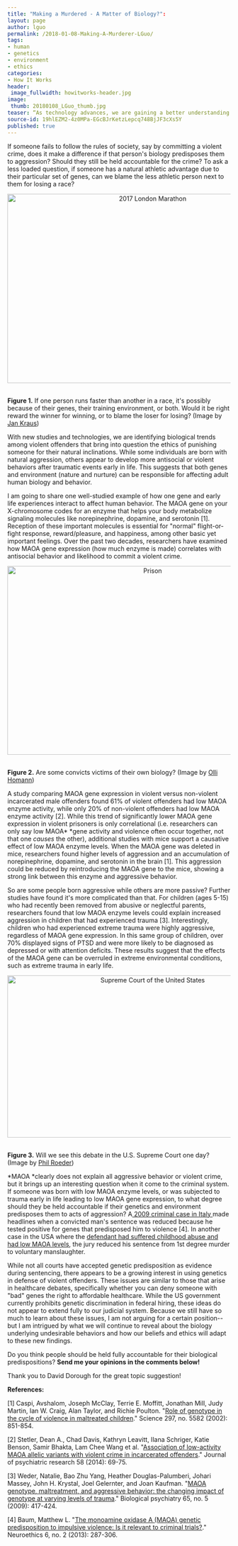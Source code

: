 ```yaml
---
title: "Making a Murdered - A Matter of Biology?":
layout: page
author: lguo
permalink: /2018-01-08-Making-A-Murderer-LGuo/
tags:
- human
- genetics
- environment
- ethics
categories:
- How It Works
header:
 image_fullwidth: howitworks-header.jpg
image:
 thumb: 20180108_LGuo_thumb.jpg
teaser: “As technology advances, we are gaining a better understanding of how biology underlies human behavior. When it comes to crime, can we blame someone’s biology?”
source-id: 19hlEZM2-4z0MPa-EGcBJrKetzLepcq748BjJF3cXs5Y
published: true
---
```

If someone fails to follow the rules of society, say by committing a violent crime, does it make a difference if that person's biology predisposes them to aggression? Should they still be held accountable for the crime? To ask a less loaded question, if someone has a natural athletic advantage due to their particular set of genes, can we blame the less athletic person next to them for losing a race? 

<center><a data-flickr-embed="true"  href="https://www.flickr.com/photos/johny/34299169636/in/photolist-UfUdaJ-9LkLgQ-pp6RD3-pVxcZJ-dtKnaU-egQf83-aCPiUn-9LiKZV-Gzu981-9LiH4e-9LiHYz-9LiRRT-713USq-6hgvuH-d9U76i-e2WnuG-egJuQB-6hzgKm-6hubWt-asbu9i-6n9f4X-714PE9-714i59-egQe9q-6hvc8g-713UL1-6hv9WX-6n9gX2-6n9shH-6hmmdP-6hguq8-6ZZfLz-n5andW-Es6Vrb-d9UdgY-d6xqW9-6ZZ6RD-d6weLm-6hudXv-e2QD8t-e2QMU2-6ZYXNB-bBY7NJ-7WctbG-e2X2Ej-6hvcCX-e2RaQ8-d9TX2Q-6ZZkGF-714jq1" title="2017 London Marathon"><img src="https://farm3.staticflickr.com/2848/34299169636_77a45d9559_z.jpg" width="640" height="427" alt="2017 London Marathon"></a><script async src="//embedr.flickr.com/assets/client-code.js" charset="utf-8"></script></center><br>

**Figure 1.** If one person runs faster than another in a race, it's possibly because of their genes, their training environment, or both. Would it be right reward the winner for winning, or to blame the loser for losing? (Image by [Jan Kraus](https://www.flickr.com/photos/johny/))

With new studies and technologies, we are identifying biological trends among violent offenders that bring into question the ethics of punishing someone for their natural inclinations. While some individuals are born with natural aggression, others appear to develop more antisocial or violent behaviors after traumatic events early in life. This suggests that both genes and environment (nature and nurture) can be responsible for affecting adult human biology and behavior. 

I am going to share one well-studied example of how one gene and early life experiences interact to affect human behavior. The MAOA gene on your X-chromosome codes for an enzyme that helps your body metabolize signaling molecules like norepinephrine, dopamine, and serotonin [1]. Reception of these important molecules is essential for "normal" flight-or-fight response, reward/pleasure, and happiness, among other basic yet important feelings. Over the past two decades, researchers have examined how MAOA gene expression (how much enzyme is made) correlates with antisocial behavior and likelihood to commit a violent crime.  

<center><a data-flickr-embed="true"  href="https://www.flickr.com/photos/maecces/32954672662/in/photolist-Sd6j4q-7nxiDY-oLTQxK-WM52qq-ok6u8A-74X2ve-WeaRMQ-ni5k27-W15mYg-7g6rLq-751WqQ-9SV7R8-74X2uv-751Wrq-751WkL-epX7W-5LpRc-bjXG5C-Denvf-PRuwJ-PRuuJ-4YQhwF-7zNboJ-RWDR7i-7E3G5f-88CRgD-PRv4y-v4qnX-RUPDve-6MJUwb-ag95L3-dSKeSN-SKzBws-UxRCji-UWFZLp-VWo5q5-51TZJM-cjccAL-hDpun-XeQFKJ-VivvUa-8HwakH-5FfAvr-4cFrhv-2AqKnn-5iFN7S-c4EpuE-PRuoW-6aYqHF-dW4nRT" title="Prison"><img src="https://farm3.staticflickr.com/2688/32954672662_4ca175749f_z.jpg" width="640" height="426" alt="Prison"></a><script async src="//embedr.flickr.com/assets/client-code.js" charset="utf-8"></script></center><br>

**Figure 2.** Are some convicts victims of their own biology? (Image by [Olli Homann](https://www.flickr.com/photos/maecces/32954672662/in/photolist-Sd6j4q-7nxiDY-oLTQxK-WM52qq-ok6u8A-74X2ve-WeaRMQ-ni5k27-W15mYg-7g6rLq-751WqQ-9SV7R8-74X2uv-751Wrq-751WkL-epX7W-5LpRc-bjXG5C-Denvf-PRuwJ-PRuuJ-4YQhwF-7zNboJ-RWDR7i-7E3G5f-88CRgD-PRv4y-v4qnX-RUPDve-6MJUwb-ag95L3-dSKeSN-SKzBws-UxRCji-UWFZLp-VWo5q5-51TZJM-cjccAL-hDpun-XeQFKJ-VivvUa-8HwakH-5FfAvr-4cFrhv-2AqKnn-5iFN7S-c4EpuE-PRuoW-6aYqHF-dW4nRT))

A study comparing MAOA gene expression in violent versus non-violent incarcerated male offenders found 61% of violent offenders had low MAOA enzyme activity, while only 20% of non-violent offenders had low MAOA enzyme activity [2]. While this trend of significantly lower MAOA gene expression in violent prisoners is only correlational (i.e. researchers can only say low MAOA* *gene activity and violence often occur together, not that one *causes* the other), additional studies with mice support a causative effect of low MAOA enzyme levels. When the MAOA gene was deleted in mice, researchers found higher levels of aggression and an accumulation of norepinephrine, dopamine, and serotonin in the brain [1]. This aggression could be reduced by reintroducing the MAOA gene to the mice, showing a strong link between this enzyme and aggressive behavior. 

So are some people born aggressive while others are more passive? Further studies have found it's more complicated than that. For children (ages 5-15) who had recently been removed from abusive or neglectful parents, researchers found that low MAOA enzyme levels could explain increased aggression in children that had experienced trauma [3]. Interestingly, children who had experienced extreme trauma were highly aggressive, regardless of MAOA gene expression. In this same group of children,  over 70% displayed signs of PTSD and were more likely to be diagnosed as depressed or with attention deficits. These results suggest that the effects of the MAOA gene can be overruled in extreme environmental conditions, such as extreme trauma in early life. 

<center><a data-flickr-embed="true"  href="https://www.flickr.com/photos/tabor-roeder/5554035521/in/photolist-9sMTg8-p9xYAF-atFVp5-W3V2z3-bkUna-UfBbd6-atFWeo-BTiW4C-pr411g-fKNuRK-pr3Zt4-dScHJa-p9xZ4K-WEGWmA-9sMQEz-6JrLVJ-HwyJuy-7enj5H-e6yesL-4sSq7u-RXzELa-nUrSF9-2nDJE-sf7K66-qMQXDS-qt883V-8Hd8CE-dvKgxw-fZFCte-iJnkrF-pr42KD-8ptSBb-7G45dy-4HCEEs-fP2SNT-9Yg298-a4noq9-9Yg2Ze-8N8abW-obWFCD-obDjyK-32QGcN-56Wqto-k9QZZW-aGXaKR-9sMMC6-8Xyi5Z-nUskXn-8FAT5j-fZG3qa" title="Supreme Court of the United States"><img src="https://farm6.staticflickr.com/5269/5554035521_899ffc8f87_z.jpg" width="640" height="366" alt="Supreme Court of the United States"></a><script async src="//embedr.flickr.com/assets/client-code.js" charset="utf-8"></script></center><br>

**Figure 3.** Will we see this debate in the U.S. Supreme Court one day? (Image by [Phil Roeder](https://www.flickr.com/photos/tabor-roeder/5554035521/in/photolist-9sMTg8-p9xYAF-atFVp5-W3V2z3-bkUna-UfBbd6-atFWeo-BTiW4C-pr411g-fKNuRK-pr3Zt4-dScHJa-p9xZ4K-WEGWmA-9sMQEz-6JrLVJ-HwyJuy-7enj5H-e6yesL-4sSq7u-RXzELa-nUrSF9-2nDJE-sf7K66-qMQXDS-qt883V-8Hd8CE-dvKgxw-fZFCte-iJnkrF-pr42KD-8ptSBb-7G45dy-4HCEEs-fP2SNT-9Yg298-a4noq9-9Yg2Ze-8N8abW-obWFCD-obDjyK-32QGcN-56Wqto-k9QZZW-aGXaKR-9sMMC6-8Xyi5Z-nUskXn-8FAT5j-fZG3qa))

*MAOA *clearly does not explain all aggressive behavior or violent crime, but it brings up an interesting question when it come to the criminal system. If someone was born with low MAOA enzyme levels, or was subjected to trauma early in life leading to low MAOA gene expression, to what degree should they be held accountable if their genetics and environment predisposes them to acts of aggression? A[ 2009 criminal case in Italy ](http://www.nature.com/news/2009/091030/full/news.2009.1050.html)made headlines when a convicted man's sentence was reduced because he tested positive for genes that predisposed him to violence [4]. In another case in the USA where the [defendant had suffered childhood abuse and had low MAOA levels](http://www.npr.org/templates/story/story.php?storyId=128043329), the jury reduced his sentence from 1st degree murder to voluntary manslaughter. 

While not all courts have accepted genetic predisposition as evidence during sentencing, there appears to be a growing interest in using genetics in defense of violent offenders. These issues are similar to those that arise in healthcare debates, specifically whether you can deny someone with "bad" genes the right to affordable healthcare. While the US government currently prohibits genetic discrimination in federal hiring, these ideas do not appear to extend fully to our judicial system. Because we still have so much to learn about these issues, I am not arguing for a certain position--but I am intrigued by what we will continue to reveal about the biology underlying undesirable behaviors and how our beliefs and ethics will adapt to these new findings. 

Do you think people should be held fully accountable for their biological predispositions? **Send me your opinions in the comments below!** 

Thank you to David Dorough for the great topic suggestion! 

**References:**

[1] Caspi, Avshalom, Joseph McClay, Terrie E. Moffitt, Jonathan Mill, Judy Martin, Ian W. Craig, Alan Taylor, and Richie Poulton. "[Role of genotype in the cycle of violence in maltreated children](https://www.researchgate.net/profile/Joseph_McClay/publication/11224381_Role_of_Genotype_in_the_Cycle_of_Violence_in_Maltreated_Children/links/0912f50b4f108dce50000000.pdf)." Science 297, no. 5582 (2002): 851-854.

[2] Stetler, Dean A., Chad Davis, Kathryn Leavitt, Ilana Schriger, Katie Benson, Samir Bhakta, Lam Chee Wang et al. "[Association of low-activity MAOA allelic variants with violent crime in incarcerated offenders](https://www-ncbi-nlm-nih-gov.silk.library.umass.edu/pmc/articles/PMC4369574/)." Journal of psychiatric research 58 (2014): 69-75.

[3] Weder, Natalie, Bao Zhu Yang, Heather Douglas-Palumberi, Johari Massey, John H. Krystal, Joel Gelernter, and Joan Kaufman. "[MAOA genotype, maltreatment, and aggressive behavior: the changing impact of genotype at varying levels of trauma](https://www-ncbi-nlm-nih-gov.silk.library.umass.edu/pmc/articles/PMC3816252/)." Biological psychiatry 65, no. 5 (2009): 417-424.

[4] Baum, Matthew L. "[The monoamine oxidase A (MAOA) genetic predisposition to impulsive violence: Is it relevant to criminal trials?](http://www.pc.rhul.ac.uk/sites/rheg/wp-content/uploads/2011/12/genetic-italy-case.pdf)." Neuroethics 6, no. 2 (2013): 287-306.

